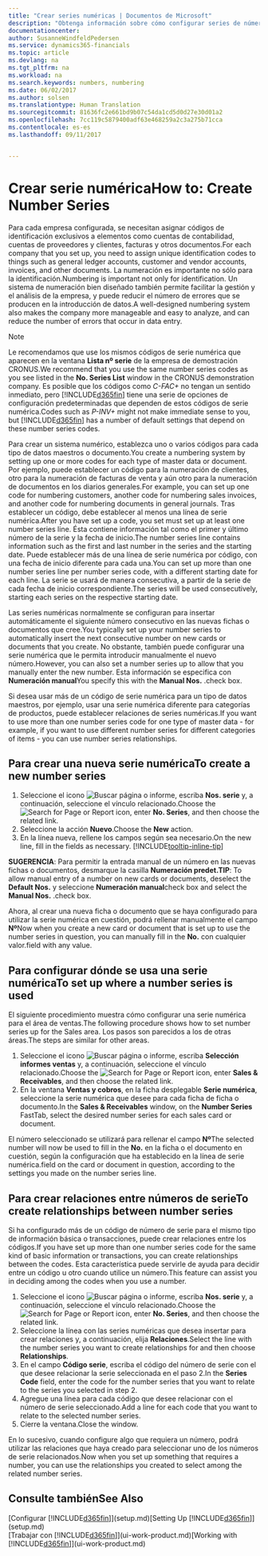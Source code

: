 ```yaml
---
title: "Crear series numéricas | Documentos de Microsoft"
description: "Obtenga información sobre cómo configurar series de números que asignan códigos de identificador único a las cuentas y los documentos en Dynamics 365 for Financials."
documentationcenter: 
author: SusanneWindfeldPedersen
ms.service: dynamics365-financials
ms.topic: article
ms.devlang: na
ms.tgt_pltfrm: na
ms.workload: na
ms.search.keywords: numbers, numbering
ms.date: 06/02/2017
ms.author: solsen
ms.translationtype: Human Translation
ms.sourcegitcommit: 81636fc2e661bd9b07c54da1cd5d0d27e30d01a2
ms.openlocfilehash: 7cc119c5879400adf63e468259a2c3a275b71cca
ms.contentlocale: es-es
ms.lasthandoff: 09/11/2017


---
```

# <a name="how-to-create-number-series"></a><span data-ttu-id="bef74-103">Crear serie numérica</span><span class="sxs-lookup"><span data-stu-id="bef74-103">How to: Create Number Series</span></span>
<span data-ttu-id="bef74-104">Para cada empresa configurada, se necesitan asignar códigos de identificación exclusivos a elementos como cuentas de contabilidad, cuentas de proveedores y clientes, facturas y otros documentos.</span><span class="sxs-lookup"><span data-stu-id="bef74-104">For each company that you set up, you need to assign unique identification codes to things such as general ledger accounts, customer and vendor accounts, invoices, and other documents.</span></span> <span data-ttu-id="bef74-105">La numeración es importante no sólo para la identificación.</span><span class="sxs-lookup"><span data-stu-id="bef74-105">Numbering is important not only for identification.</span></span> <span data-ttu-id="bef74-106">Un sistema de numeración bien diseñado también permite facilitar la gestión y el análisis de la empresa, y puede reducir el número de errores que se producen en la introducción de datos.</span><span class="sxs-lookup"><span data-stu-id="bef74-106">A well-designed numbering system also makes the company more manageable and easy to analyze, and can reduce the number of errors that occur in data entry.</span></span>

> [!NOTE]  
>   <span data-ttu-id="bef74-107">Le recomendamos que use los mismos códigos de serie numérica que aparecen en la ventana **Lista nº serie** de la empresa de demostración CRONUS.</span><span class="sxs-lookup"><span data-stu-id="bef74-107">We recommend that you use the same number series codes as you see listed in the **No. Series List** window in the CRONUS demonstration company.</span></span> <span data-ttu-id="bef74-108">Es posible que los códigos como *C-FAC+* no tengan un sentido inmediato, pero [!INCLUDE[d365fin](includes/d365fin_md.md)] tiene una serie de opciones de configuración predeterminadas que dependen de estos códigos de serie numérica.</span><span class="sxs-lookup"><span data-stu-id="bef74-108">Codes such as *P-INV+* might not make immediate sense to you, but [!INCLUDE[d365fin](includes/d365fin_md.md)] has a number of default settings that depend on these number series codes.</span></span>

<span data-ttu-id="bef74-109">Para crear un sistema numérico, establezca uno o varios códigos para cada tipo de datos maestros o documento.</span><span class="sxs-lookup"><span data-stu-id="bef74-109">You create a numbering system by setting up one or more codes for each type of master data or document.</span></span> <span data-ttu-id="bef74-110">Por ejemplo, puede establecer un código para la numeración de clientes, otro para la numeración de facturas de venta y aún otro para la numeración de documentos en los diarios generales.</span><span class="sxs-lookup"><span data-stu-id="bef74-110">For example, you can set up one code for numbering customers, another code for numbering sales invoices, and another code for numbering documents in general journals.</span></span> <span data-ttu-id="bef74-111">Tras establecer un código, debe establecer al menos una línea de serie numérica.</span><span class="sxs-lookup"><span data-stu-id="bef74-111">After you have set up a code, you set must set up at least one number series line.</span></span> <span data-ttu-id="bef74-112">Ésta contiene información tal como el primer y último número de la serie y la fecha de inicio.</span><span class="sxs-lookup"><span data-stu-id="bef74-112">The number series line contains information such as the first and last number in the series and the starting date.</span></span> <span data-ttu-id="bef74-113">Puede establecer más de una línea de serie numérica por código, con una fecha de inicio diferente para cada una.</span><span class="sxs-lookup"><span data-stu-id="bef74-113">You can set up more than one number series line per number series code, with a different starting date for each line.</span></span> <span data-ttu-id="bef74-114">La serie se usará de manera consecutiva, a partir de la serie de cada fecha de inicio correspondiente.</span><span class="sxs-lookup"><span data-stu-id="bef74-114">The series will be used consecutively, starting each series on the respective starting date.</span></span>

<span data-ttu-id="bef74-115">Las series numéricas normalmente se configuran para insertar automáticamente el siguiente número consecutivo en las nuevas fichas o documentos que cree.</span><span class="sxs-lookup"><span data-stu-id="bef74-115">You typically set up your number series to automatically insert the next consecutive number on new cards or documents that you create.</span></span> <span data-ttu-id="bef74-116">No obstante, también puede configurar una serie numérica que le permita introducir manualmente el nuevo número.</span><span class="sxs-lookup"><span data-stu-id="bef74-116">However, you can also set a number series up to allow that you manually enter the new number.</span></span> <span data-ttu-id="bef74-117">Esta información se especifica con **Numeración manual**</span><span class="sxs-lookup"><span data-stu-id="bef74-117">You specify this with the **Manual Nos.**</span></span> <span data-ttu-id="bef74-118">.</span><span class="sxs-lookup"><span data-stu-id="bef74-118">check box.</span></span>

<span data-ttu-id="bef74-119">Si desea usar más de un código de serie numérica para un tipo de datos maestros, por ejemplo, usar una serie numérica diferente para categorías de productos, puede establecer relaciones de series numéricas.</span><span class="sxs-lookup"><span data-stu-id="bef74-119">If you want to use more than one number series code for one type of master data - for example, if you want to use different number series for different categories of items - you can use number series relationships.</span></span>

## <a name="to-create-a-new-number-series"></a><span data-ttu-id="bef74-120">Para crear una nueva serie numérica</span><span class="sxs-lookup"><span data-stu-id="bef74-120">To create a new number series</span></span>
1. <span data-ttu-id="bef74-121">Seleccione el icono ![Buscar página o informe](media/ui-search/search_small.png "icono Buscar página o informe"), escriba **Nos. serie** y, a continuación, seleccione el vínculo relacionado.</span><span class="sxs-lookup"><span data-stu-id="bef74-121">Choose the ![Search for Page or Report](media/ui-search/search_small.png "Search for Page or Report icon") icon, enter **No. Series**, and then choose the related link.</span></span>
2. <span data-ttu-id="bef74-122">Seleccione la acción **Nuevo**.</span><span class="sxs-lookup"><span data-stu-id="bef74-122">Choose the **New** action.</span></span>
3. <span data-ttu-id="bef74-123">En la línea nueva, rellene los campos según sea necesario.</span><span class="sxs-lookup"><span data-stu-id="bef74-123">On the new line, fill in the fields as necessary.</span></span> [!INCLUDE[tooltip-inline-tip](includes/tooltip-inline-tip_md.md)]

<span data-ttu-id="bef74-124">**SUGERENCIA**: Para permitir la entrada manual de un número en las nuevas fichas o documentos, desmarque la casilla **Numeración predet.**</span><span class="sxs-lookup"><span data-stu-id="bef74-124">**TIP**: To allow manual entry of a number on new cards or documents, deselect the **Default Nos.**</span></span> <span data-ttu-id="bef74-125">y seleccione **Numeración manual**</span><span class="sxs-lookup"><span data-stu-id="bef74-125">check box and select the **Manual Nos.**</span></span> <span data-ttu-id="bef74-126">.</span><span class="sxs-lookup"><span data-stu-id="bef74-126">check box.</span></span>

<span data-ttu-id="bef74-127">Ahora, al crear una nueva ficha o documento que se haya configurado para utilizar la serie numérica en cuestión, podrá rellenar manualmente el campo **Nº**</span><span class="sxs-lookup"><span data-stu-id="bef74-127">Now when you create a new card or document that is set up to use the number series in question, you can manually fill in the **No.**</span></span> <span data-ttu-id="bef74-128">con cualquier valor.</span><span class="sxs-lookup"><span data-stu-id="bef74-128">field with any value.</span></span>  

## <a name="to-set-up-where-a-number-series-is-used"></a><span data-ttu-id="bef74-129">Para configurar dónde se usa una serie numérica</span><span class="sxs-lookup"><span data-stu-id="bef74-129">To set up where a number series is used</span></span>
<span data-ttu-id="bef74-130">El siguiente procedimiento muestra cómo configurar una serie numérica para el área de ventas.</span><span class="sxs-lookup"><span data-stu-id="bef74-130">The following procedure shows how to set number series up for the Sales area.</span></span> <span data-ttu-id="bef74-131">Los pasos son parecidos a los de otras áreas.</span><span class="sxs-lookup"><span data-stu-id="bef74-131">The steps are similar for other areas.</span></span>
1. <span data-ttu-id="bef74-132">Seleccione el icono ![Buscar página o informe](media/ui-search/search_small.png "icono Buscar página o informe"), escriba **Selección informes ventas** y, a continuación, seleccione el vínculo relacionado.</span><span class="sxs-lookup"><span data-stu-id="bef74-132">Choose the ![Search for Page or Report](media/ui-search/search_small.png "Search for Page or Report icon") icon, enter **Sales & Receivables**, and then choose the related link.</span></span>
2. <span data-ttu-id="bef74-133">En la ventana **Ventas y cobros**, en la ficha desplegable **Serie numérica**, seleccione la serie numérica que desee para cada ficha de ficha o documento.</span><span class="sxs-lookup"><span data-stu-id="bef74-133">In the **Sales & Receivables** window, on the **Number Series** FastTab, select the desired number series for each sales card or document.</span></span>

<span data-ttu-id="bef74-134">El número seleccionado se utilizará para rellenar el campo **Nº**</span><span class="sxs-lookup"><span data-stu-id="bef74-134">The selected number will now be used to fill in the **No.**</span></span> <span data-ttu-id="bef74-135">en la ficha o el documento en cuestión, según la configuración que ha establecido en la línea de serie numérica.</span><span class="sxs-lookup"><span data-stu-id="bef74-135">field on the card or document in question, according to the settings you made on the number series line.</span></span>

## <a name="to-create-relationships-between-number-series"></a><span data-ttu-id="bef74-136">Para crear relaciones entre números de serie</span><span class="sxs-lookup"><span data-stu-id="bef74-136">To create relationships between number series</span></span>
<span data-ttu-id="bef74-137">Si ha configurado más de un código de número de serie para el mismo tipo de información básica o transacciones, puede crear relaciones entre los códigos.</span><span class="sxs-lookup"><span data-stu-id="bef74-137">If you have set up more than one number series code for the same kind of basic information or transactions, you can create relationships between the codes.</span></span> <span data-ttu-id="bef74-138">Esta característica puede servirle de ayuda para decidir entre un código u otro cuando utilice un número.</span><span class="sxs-lookup"><span data-stu-id="bef74-138">This feature can assist you in deciding among the codes when you use a number.</span></span>

1. <span data-ttu-id="bef74-139">Seleccione el icono ![Buscar página o informe](media/ui-search/search_small.png "icono Buscar página o informe"), escriba **Nos. serie** y, a continuación, seleccione el vínculo relacionado.</span><span class="sxs-lookup"><span data-stu-id="bef74-139">Choose the ![Search for Page or Report](media/ui-search/search_small.png "Search for Page or Report icon") icon, enter **No. Series**, and then choose the related link.</span></span>
2. <span data-ttu-id="bef74-140">Seleccione la línea con las series numéricas que desea insertar para crear relaciones y, a continuación, elija **Relaciones**.</span><span class="sxs-lookup"><span data-stu-id="bef74-140">Select the line with the number series you want to create relationships for and then choose **Relationships**.</span></span>
3. <span data-ttu-id="bef74-141">En el campo **Código serie**, escriba el código del número de serie con el que desee relacionar la serie seleccionada en el paso 2.</span><span class="sxs-lookup"><span data-stu-id="bef74-141">In the **Series Code** field, enter the code for the number series that you want to relate to the series you selected in step 2.</span></span>
4. <span data-ttu-id="bef74-142">Agregue una línea para cada código que desee relacionar con el número de serie seleccionado.</span><span class="sxs-lookup"><span data-stu-id="bef74-142">Add a line for each code that you want to relate to the selected number series.</span></span>
5. <span data-ttu-id="bef74-143">Cierre la ventana.</span><span class="sxs-lookup"><span data-stu-id="bef74-143">Close the window.</span></span>

<span data-ttu-id="bef74-144">En lo sucesivo, cuando configure algo que requiera un número, podrá utilizar las relaciones que haya creado para seleccionar uno de los números de serie relacionados.</span><span class="sxs-lookup"><span data-stu-id="bef74-144">Now when you set up something that requires a number, you can use the relationships you created to select among the related number series.</span></span>

## <a name="see-also"></a><span data-ttu-id="bef74-145">Consulte también</span><span class="sxs-lookup"><span data-stu-id="bef74-145">See Also</span></span>
<span data-ttu-id="bef74-146">[Configurar [!INCLUDE[d365fin](includes/d365fin_md.md)]](setup.md)</span><span class="sxs-lookup"><span data-stu-id="bef74-146">[Setting Up [!INCLUDE[d365fin](includes/d365fin_md.md)]](setup.md)</span></span>  
<span data-ttu-id="bef74-147">[Trabajar con [!INCLUDE[d365fin](includes/d365fin_md.md)]](ui-work-product.md)</span><span class="sxs-lookup"><span data-stu-id="bef74-147">[Working with [!INCLUDE[d365fin](includes/d365fin_md.md)]](ui-work-product.md)</span></span>  

